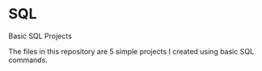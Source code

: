 # SQL
Basic SQL Projects

The files in this repository are 5 simple projects I created using basic SQL commands.

